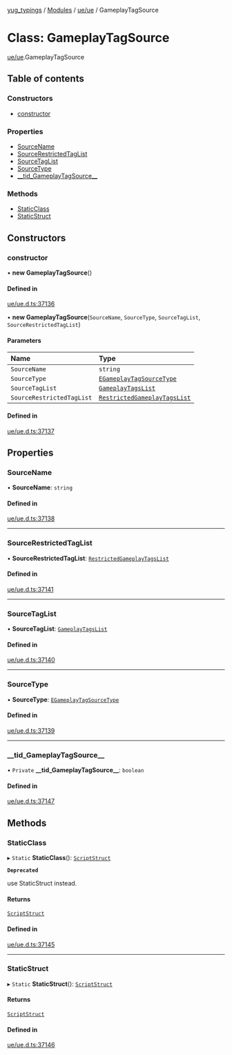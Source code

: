 [yug_typings](../README.md) / [Modules](../modules.md) / [ue/ue](../modules/ue_ue.md) / GameplayTagSource

# Class: GameplayTagSource

[ue/ue](../modules/ue_ue.md).GameplayTagSource

## Table of contents

### Constructors

- [constructor](ue_ue.GameplayTagSource.md#constructor)

### Properties

- [SourceName](ue_ue.GameplayTagSource.md#sourcename)
- [SourceRestrictedTagList](ue_ue.GameplayTagSource.md#sourcerestrictedtaglist)
- [SourceTagList](ue_ue.GameplayTagSource.md#sourcetaglist)
- [SourceType](ue_ue.GameplayTagSource.md#sourcetype)
- [\_\_tid\_GameplayTagSource\_\_](ue_ue.GameplayTagSource.md#__tid_gameplaytagsource__)

### Methods

- [StaticClass](ue_ue.GameplayTagSource.md#staticclass)
- [StaticStruct](ue_ue.GameplayTagSource.md#staticstruct)

## Constructors

### constructor

• **new GameplayTagSource**()

#### Defined in

[ue/ue.d.ts:37136](https://github.com/YugMetaverse/yug_typings/blob/25cad34/ue/ue.d.ts#L37136)

• **new GameplayTagSource**(`SourceName`, `SourceType`, `SourceTagList`, `SourceRestrictedTagList`)

#### Parameters

| Name | Type |
| :------ | :------ |
| `SourceName` | `string` |
| `SourceType` | [`EGameplayTagSourceType`](../enums/ue_ue.EGameplayTagSourceType.md) |
| `SourceTagList` | [`GameplayTagsList`](ue_ue.GameplayTagsList.md) |
| `SourceRestrictedTagList` | [`RestrictedGameplayTagsList`](ue_ue.RestrictedGameplayTagsList.md) |

#### Defined in

[ue/ue.d.ts:37137](https://github.com/YugMetaverse/yug_typings/blob/25cad34/ue/ue.d.ts#L37137)

## Properties

### SourceName

• **SourceName**: `string`

#### Defined in

[ue/ue.d.ts:37138](https://github.com/YugMetaverse/yug_typings/blob/25cad34/ue/ue.d.ts#L37138)

___

### SourceRestrictedTagList

• **SourceRestrictedTagList**: [`RestrictedGameplayTagsList`](ue_ue.RestrictedGameplayTagsList.md)

#### Defined in

[ue/ue.d.ts:37141](https://github.com/YugMetaverse/yug_typings/blob/25cad34/ue/ue.d.ts#L37141)

___

### SourceTagList

• **SourceTagList**: [`GameplayTagsList`](ue_ue.GameplayTagsList.md)

#### Defined in

[ue/ue.d.ts:37140](https://github.com/YugMetaverse/yug_typings/blob/25cad34/ue/ue.d.ts#L37140)

___

### SourceType

• **SourceType**: [`EGameplayTagSourceType`](../enums/ue_ue.EGameplayTagSourceType.md)

#### Defined in

[ue/ue.d.ts:37139](https://github.com/YugMetaverse/yug_typings/blob/25cad34/ue/ue.d.ts#L37139)

___

### \_\_tid\_GameplayTagSource\_\_

• `Private` **\_\_tid\_GameplayTagSource\_\_**: `boolean`

#### Defined in

[ue/ue.d.ts:37147](https://github.com/YugMetaverse/yug_typings/blob/25cad34/ue/ue.d.ts#L37147)

## Methods

### StaticClass

▸ `Static` **StaticClass**(): [`ScriptStruct`](ue_ue.ScriptStruct.md)

**`Deprecated`**

use StaticStruct instead.

#### Returns

[`ScriptStruct`](ue_ue.ScriptStruct.md)

#### Defined in

[ue/ue.d.ts:37145](https://github.com/YugMetaverse/yug_typings/blob/25cad34/ue/ue.d.ts#L37145)

___

### StaticStruct

▸ `Static` **StaticStruct**(): [`ScriptStruct`](ue_ue.ScriptStruct.md)

#### Returns

[`ScriptStruct`](ue_ue.ScriptStruct.md)

#### Defined in

[ue/ue.d.ts:37146](https://github.com/YugMetaverse/yug_typings/blob/25cad34/ue/ue.d.ts#L37146)
